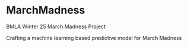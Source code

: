 # MarchMadness
BMLA Winter 25 March Madness Project

Crafting a machine learning based predictive model for March Madness
